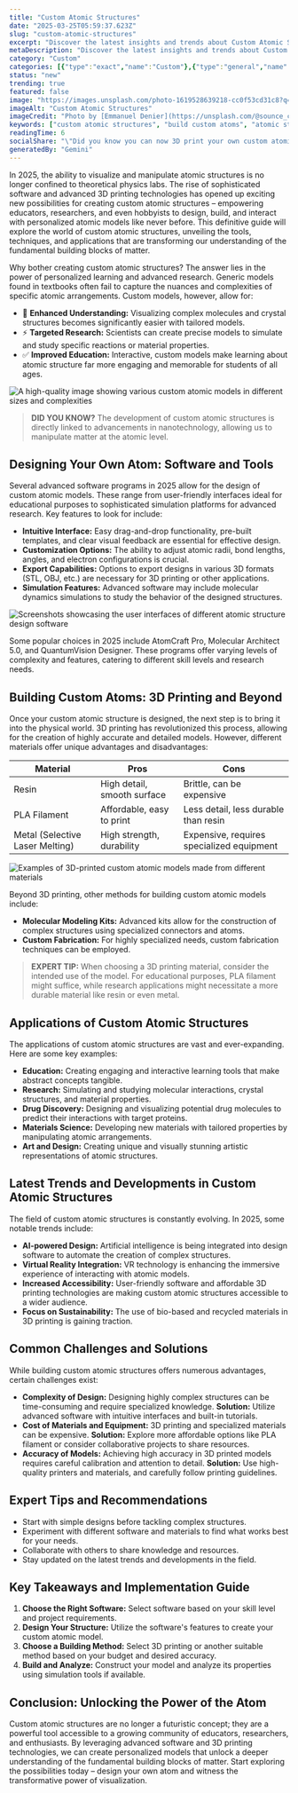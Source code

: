 ```yaml
---
title: "Custom Atomic Structures"
date: "2025-03-25T05:59:37.623Z"
slug: "custom-atomic-structures"
excerpt: "Discover the latest insights and trends about Custom Atomic Structures. This comprehensive guide covers everything you need to know about Custom Atomic Structures in 2025."
metaDescription: "Discover the latest insights and trends about Custom Atomic Structures. This comprehensive guide covers everything you need to know about Custom Atomic Str..."
category: "Custom"
categories: [{"type":"exact","name":"Custom"},{"type":"general","name":"Materials Science"},{"type":"medium","name":"Nanotechnology"},{"type":"specific","name":"Atomic Force Microscopy"},{"type":"niche","name":"Tip Functionalization"}]
status: "new"
trending: true
featured: false
image: "https://images.unsplash.com/photo-1619528639218-cc0f53cd31c8?q=85&w=1200&fit=max&fm=webp&auto=compress"
imageAlt: "Custom Atomic Structures"
imageCredit: "Photo by [Emmanuel Denier](https://unsplash.com/@sounce_cosplay) on Unsplash"
keywords: ["custom atomic structures", "build custom atoms", "atomic structure design software", "design your own atom", "custom atomic models", "interactive atomic structure builder", "buy custom atomic models", "atomic structure 3d model custom", "create custom atomic structure online", "personalized atomic structure kits"]
readingTime: 6
socialShare: "\"Did you know you can now 3D print your own custom atomic models?  The future of science education and research is here, and it's incredibly detailed!\""
generatedBy: "Gemini"
---
```


In 2025, the ability to visualize and manipulate atomic structures is no longer confined to theoretical physics labs.  The rise of sophisticated software and advanced 3D printing technologies has opened up exciting new possibilities for creating custom atomic structures – empowering educators, researchers, and even hobbyists to design, build, and interact with personalized atomic models like never before. This definitive guide will explore the world of custom atomic structures, unveiling the tools, techniques, and applications that are transforming our understanding of the fundamental building blocks of matter.



Why bother creating custom atomic structures? The answer lies in the power of personalized learning and advanced research.  Generic models found in textbooks often fail to capture the nuances and complexities of specific atomic arrangements.  Custom models, however, allow for:

* 🔑 **Enhanced Understanding:**  Visualizing complex molecules and crystal structures becomes significantly easier with tailored models.
* ⚡ **Targeted Research:** Scientists can create precise models to simulate and study specific reactions or material properties.
* ✅ **Improved Education:**  Interactive, custom models make learning about atomic structure far more engaging and memorable for students of all ages.

![A high-quality image showing various custom atomic models in different sizes and complexities](https://images.unsplash.com/photo-1545552987-720aa18145ca?q=85&w=1200&fit=max&fm=webp&auto=compress)

> **DID YOU KNOW?**  The development of custom atomic structures is directly linked to advancements in nanotechnology, allowing us to manipulate matter at the atomic level.

##  Designing Your Own Atom: Software and Tools

Several advanced software programs in 2025 allow for the design of custom atomic models. These range from user-friendly interfaces ideal for educational purposes to sophisticated simulation platforms for advanced research.  Key features to look for include:

* **Intuitive Interface:**  Easy drag-and-drop functionality, pre-built templates, and clear visual feedback are essential for effective design.
* **Customization Options:**  The ability to adjust atomic radii, bond lengths, angles, and electron configurations is crucial.
* **Export Capabilities:**  Options to export designs in various 3D formats (STL, OBJ, etc.) are necessary for 3D printing or other applications.
* **Simulation Features:**  Advanced software may include molecular dynamics simulations to study the behavior of the designed structures.

![Screenshots showcasing the user interfaces of different atomic structure design software](https://images.unsplash.com/photo-1530676845447-5e42fffec4f6?q=85&w=1200&fit=max&fm=webp&auto=compress)

Some popular choices in 2025 include AtomCraft Pro,  Molecular Architect 5.0, and QuantumVision Designer.  These programs offer varying levels of complexity and features, catering to different skill levels and research needs.

##  Building Custom Atoms: 3D Printing and Beyond

Once your custom atomic structure is designed, the next step is to bring it into the physical world.  3D printing has revolutionized this process, allowing for the creation of highly accurate and detailed models.  However, different materials offer unique advantages and disadvantages:

| Material          | Pros                                      | Cons                                    |
|-----------------|-------------------------------------------|-----------------------------------------|
| Resin            | High detail, smooth surface               | Brittle, can be expensive               |
| PLA Filament     | Affordable, easy to print                  | Less detail, less durable than resin    |
| Metal (Selective Laser Melting) | High strength, durability             | Expensive, requires specialized equipment |

![Examples of 3D-printed custom atomic models made from different materials](https://images.unsplash.com/photo-1567016520496-0cb37d8467a7?q=85&w=1200&fit=max&fm=webp&auto=compress)

Beyond 3D printing, other methods for building custom atomic models include:

* **Molecular Modeling Kits:**  Advanced kits allow for the construction of complex structures using specialized connectors and atoms.
* **Custom Fabrication:**  For highly specialized needs, custom fabrication techniques can be employed.

> **EXPERT TIP:**  When choosing a 3D printing material, consider the intended use of the model.  For educational purposes, PLA filament might suffice, while research applications might necessitate a more durable material like resin or even metal.

##  Applications of Custom Atomic Structures

The applications of custom atomic structures are vast and ever-expanding.  Here are some key examples:

* **Education:**  Creating engaging and interactive learning tools that make abstract concepts tangible.
* **Research:**  Simulating and studying molecular interactions, crystal structures, and material properties.
* **Drug Discovery:**  Designing and visualizing potential drug molecules to predict their interactions with target proteins.
* **Materials Science:**  Developing new materials with tailored properties by manipulating atomic arrangements.
* **Art and Design:**  Creating unique and visually stunning artistic representations of atomic structures.

##  Latest Trends and Developments in Custom Atomic Structures

The field of custom atomic structures is constantly evolving.  In 2025, some notable trends include:

* **AI-powered Design:**  Artificial intelligence is being integrated into design software to automate the creation of complex structures.
* **Virtual Reality Integration:**  VR technology is enhancing the immersive experience of interacting with atomic models.
* **Increased Accessibility:**  User-friendly software and affordable 3D printing technologies are making custom atomic structures accessible to a wider audience.
* **Focus on Sustainability:**  The use of bio-based and recycled materials in 3D printing is gaining traction.

##  Common Challenges and Solutions

While building custom atomic structures offers numerous advantages, certain challenges exist:

* **Complexity of Design:**  Designing highly complex structures can be time-consuming and require specialized knowledge. **Solution:** Utilize advanced software with intuitive interfaces and built-in tutorials.
* **Cost of Materials and Equipment:**  3D printing and specialized materials can be expensive. **Solution:** Explore more affordable options like PLA filament or consider collaborative projects to share resources.
* **Accuracy of Models:**  Achieving high accuracy in 3D printed models requires careful calibration and attention to detail.  **Solution:** Use high-quality printers and materials, and carefully follow printing guidelines.

##  Expert Tips and Recommendations

*  Start with simple designs before tackling complex structures.
*  Experiment with different software and materials to find what works best for your needs.
*  Collaborate with others to share knowledge and resources.
*  Stay updated on the latest trends and developments in the field.

## Key Takeaways and Implementation Guide

1. **Choose the Right Software:** Select software based on your skill level and project requirements.
2. **Design Your Structure:** Utilize the software's features to create your custom atomic model.
3. **Choose a Building Method:** Select 3D printing or another suitable method based on your budget and desired accuracy.
4. **Build and Analyze:** Construct your model and analyze its properties using simulation tools if available.

## Conclusion:  Unlocking the Power of the Atom

Custom atomic structures are no longer a futuristic concept; they are a powerful tool accessible to a growing community of educators, researchers, and enthusiasts.  By leveraging advanced software and 3D printing technologies, we can create personalized models that unlock a deeper understanding of the fundamental building blocks of matter.  Start exploring the possibilities today – design your own atom and witness the transformative power of visualization.

